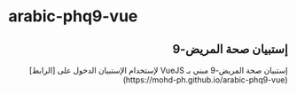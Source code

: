 # arabic-phq9-vue

<h2 dir="rtl">إستبيان صحة المريض-9</h2>

<p dir="rtl">إستبيان صحة المريض-9 مبني بـ VueJS 
لإستخدام الإستبيان الدخول على [الرابط](https://mohd-ph.github.io/arabic-phq9-vue)</p>
